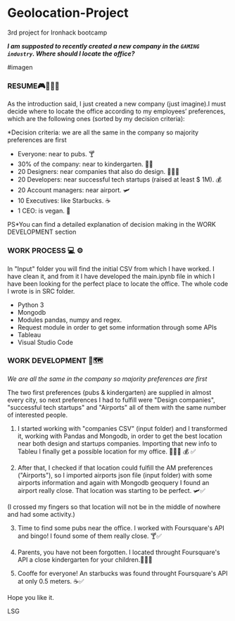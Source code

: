 # Geolocation-Project
3rd project for Ironhack bootcamp


**_I am supposted to recently created a new company in the `GAMING industry`. Where should I locate the office?_**

#imagen

### RESUME🎮👨🏻‍💻

As the introduction said, I just created a new company (just imagine).I must decide where to locate the office according to my employees’ preferences, which are the following ones (sorted by my decision criteria):

*Decision criteria: we are all the same in the company so majority preferences are first

- Everyone: near to pubs. 🍸
- 30% of the company: near to kindergarten. 👶🏼
- 20 Designers:  near companies that also do design. 👩🏼‍🎨
- 20 Developers: near successful tech startups (raised at least $ 1M). 💰
- 20 Account managers: near airport. 🛩
- 10 Executives: like Starbucks. ☕️
- 1 CEO: is vegan. 🥦

PS*You can find a detailed explanation of decision making in the WORK DEVELOPMENT section

### WORK PROCESS 💻 ⚙️

In "Input" folder you will find the initial CSV from which I have worked.
I have clean it, and from it I have developed the main.ipynb file in which I have been looking for the perfect place to locate the office.
The whole code I wrote is in SRC folder.

  - Python 3 
  - Mongodb
  - Modules pandas, numpy and regex. 
  - Request module in order to get some information through some APIs
  - Tableau
  - Visual Studio Code


### WORK DEVELOPMENT 👾🗺

*We are all the same in the company so majority preferences are first* 

The two first preferences (pubs & kindergarten) are supplied in almost every city, so next preferences I had to fulfill were "Design companies", "successful tech startups" and "Airports" all of them with the same number of interested people.

1) I started working with "companies CSV" (input folder) and I transformed it, working with Pandas and Mongodb, in order to get the best location near both design and startups companies. Importing that new info to Tableu I finally get a possible location for my office. 👩🏼‍🎨 💰 ✅

2) After that, I checked if that location could fulfill the AM preferences ("Airports"), so I imported airports json file (input folder) with some airports information and again with Mongodb geoquery I found an airport really close. That location was starting to be perfect. 🛩✅ 

(I crossed my fingers so that location will not be in the middle of nowhere and had some activity.)

3) Time to find some pubs near the office. I worked with Foursquare's API and bingo! I found some of them really close. 🍸✅

4) Parents, you have not been forgotten. I located throught Foursquare's API a close kindergarten for your children.👶🏼✅

5) Cooffe for everyone! An starbucks was found throught Foursquare's API at only 0.5 meters. ☕️✅











Hope you like it.

LSG
